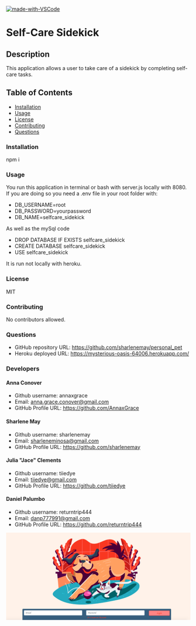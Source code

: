 
[![made-with-VSCode](https://img.shields.io/badge/Made%20with-VSCode-1f425f.svg)](https://code.visualstudio.com/)
# Self-Care Sidekick
## Description
This application allows a user to take care of a sidekick by completing self-care tasks.
## Table of Contents
* [Installation](#installation)
* [Usage](#usage)
* [License](#license)
* [Contributing](#contributing)
* [Questions](#questions)
### Installation
npm i
### Usage
You run this application in terminal or bash with server.js locally with 8080. If you are doing so you need a .env file in your root folder with:
* DB_USERNAME=root
* DB_PASSWORD=yourpassword
* DB_NAME=selfcare_sidekick

As well as the mySql code
* DROP DATABASE IF EXISTS selfcare_sidekick
* CREATE DATABASE selfcare_sidekick
* USE selfcare_sidekick

 It is run not locally with heroku.
### License
MIT
### Contributing
No contributors allowed.
### Questions
* GitHub repository URL: https://github.com/sharlenemay/personal_pet
* Heroku deployed URL: https://mysterious-oasis-64006.herokuapp.com/

### Developers

#### Anna Conover
* Github username: annaxgrace
* Email: anna.grace.conover@gmail.com
* GitHub Profile URL: https://github.com/AnnaxGrace

#### Sharlene May
* Github username: sharlenemay
* Email: sharleneminosa@gmail.com
* GitHub Profile URL: https://github.com/sharlenemay

#### Julia "Jace" Clements
* Github username: tiiedye
* Email: tiiedye@gmail.com
* GitHub Profile URL: https://github.com/tiiedye

#### Daniel Palumbo
* Github username: returntrip444
* Email: danp777991@gmail.com
* GitHub Profile URL: https://github.com/returntrip444


<img src="public/assets/homepageImage.png"
     alt="Screenshot of website"
     style="float: left; margin-right: 10px;" />
    